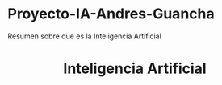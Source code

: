 # Proyecto-IA-Andres-Guancha
Resumen sobre que es la Inteligencia Artificial

<h1 align="center">Inteligencia Artificial</h1>
